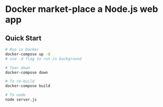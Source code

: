 # Docker market-place a Node.js web app

## Quick Start

```bash
# Run in Docker
docker-compose up -d
# use -d flag to run in background

# Tear down
docker-compose down

# To re-build
docker-compose build

# To node
node server.js

```
